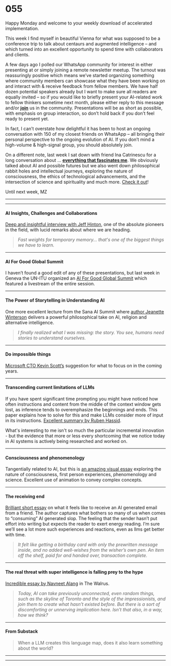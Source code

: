 # 055

Happy Monday and welcome to your weekly download of accelerated implementation.

This week I find myself in beautiful Vienna for what was supposed to be a conference trip to talk about centaurs and augmented intelligence – and which turned into an excellent opportunity to spend time with collaborators and clients.

A few days ago I polled our WhatsApp community for interest in either presenting at or simply joining a remote newsletter meetup. The turnout was reassuringly positive which means we’ve started organizing something where community members can showcase what they have been working on and interact with & receive feedback from fellow members. We have half dozen potential speakers already but I want to make sure all readers are equally invited – so if you would like to briefly present your AI-related work to fellow thinkers sometime next month, please either reply to this message and/or **[join](https://chat.whatsapp.com/FOirxUglTn6Fx7XD2iUm4L)** us in the community. Presentations will be as short as possible, with emphasis on group interaction, so don’t hold back if you don’t feel ready to present yet.

In fact, I can’t overstate how delightful it has been to host an ongoing conversation with 150 of my closest friends on WhatsApp – all bringing their personal perspective to the ongoing evolution of AI. If you don’t mind a high-volume & high-signal group, you should absolutely join.

On a different note, last week I sat down with friend Ina Catrinescu for a long conversation about … **[everything that fascinates me](https://www.youtube.com/watch?v=5INQ2nuOW0M)**. We obviously talked about AI and possible futures but we also went down philosophical rabbit holes and intellectual journeys, exploring the nature of consciousness, the ethics of technological advancements, and the intersection of science and spirituality and much more. [Check it out](https://www.youtube.com/watch?v=5INQ2nuOW0M)\!

Until next week,
MZ

* * *

* * *

#### AI Insights, Challenges and Collaborations

[Deep and insightful interview with Jeff Hinton](https://youtu.be/n4IQOBka8bc), one of the absolute pioneers in the field, with lucid remarks about where we are heading.

> _Fast weights for temporary memory... that's one of the biggest things we have to learn._

* * *

#### AI For Good Global Summit

I haven’t found a good edit of any of these presentations, but last week in Geneva the UN-ITU organized an [AI For Good Global Summit](https://youtu.be/vipQW0Bzi2k) which featured a livestream of the entire session.

* * *

#### The Power of Storytelling in Understanding AI

One more excellent lecture from the Sana AI Summit where [author Jeanette Winterson](https://youtu.be/C_NjYmRHP1k) delivers a powerful philosophical take on AI, religion and alternative intelligence.

> _I finally realized what I was missing: the story. You see, humans need stories to understand ourselves._

* * *

#### Do impossible things

[Microsoft CTO Kevin Scott’s](https://x.com/danshipper/status/1793340361386938751) suggestion for what to focus on in the coming years.

* * *

#### Transcending current limitations of LLMs

If you have spent significant time prompting you might have noticed how often instructions and content from the middle of the context window gets lost, as inference tends to overemphasize the beginnings and ends. This paper explains how to solve for this and make LLMs consider more of input in its instructions. [Excellent summary by Ruben Hassid](https://x.com/RubenHssd/status/1796913361587785754).

What's interesting to me isn't so much the particular incremental innovation - but the evidence that more or less every shortcoming that we notice today in AI systems is actively being researched and worked on.

* * *

#### Consciousness and phenomenology

Tangentially related to AI, but this is [an amazing visual essay](https://ralphammer.com/edmund-husserl-consciousness/) exploring the nature of consciousness, first person experiences, phenomenology and science. Excellent use of animation to convey complex concepts.

* * *

#### The receiving end

[Brilliant short essay](https://mrgan.com/ai-email-from-a-friend/) on what it feels like to receive an AI generated email from a friend. The author captures what bothers so many of us when comes to “consuming” AI generated slop. The feeling that the sender hasn’t put effort into writing but expects the reader to exert energy reading. I’m sure we’ll see a lot more such experiences and reactions, even as llms get better with time.

> _It felt like getting a birthday card with only the prewritten message inside, and no added well-wishes from the wisher’s own pen. An item off the shelf, paid for and handed over, transaction complete._

* * *

#### The real threat with super intelligence is falling prey to the hype

[Incredible essay by Navneet Alang](https://thewalrus.ca/ai-hype/) in The Walrus.

> _Today, AI can take previously unconnected, even random things, such as the skyline of Toronto and the style of the impressionists, and join them to create what hasn’t existed before. But there is a sort of discomforting or unnerving implication here. Isn’t that also, in a way, how we think?_

* * *

#### From Substack

> When a LLM creates this language map, does it also learn something about the world?

* * *

* * *